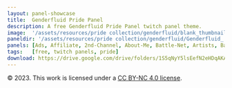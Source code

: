 ```yaml
---
layout: panel-showcase
title:  Genderfluid Pride Panel
description: A free Genderfluid Pride Panel twitch panel theme.
image:  '/assets/resources/pride collection/genderfluid/blank_thumbnail.png'
paneldir: '/assets/resources/pride collection/genderfluid/Genderfluid_'
panels: [Ads, Affiliate, 2nd-Channel, About-Me, Battle-Net, Artists, Background, ArtStation, Birthday, BTTV, Calendar, Blog, Charity, Chat-Rules, Clips, Channel-Points, Emotes, Fanmail, Donate, Editor, Friends, Games, Gear, FAQ, Hardware, Hive, Hall-of-Fame, Hall-of-Shame, Ko-Fi, Languages, Leaderboard, Links, Music, Mastadon, Merch, Mods, New-Channel, P.O, Partners, My-Shop, Sponsorships, Subscribe, Support, TikTok, Perks, Playlist, Pronouns, Rules]
tags:   [free, twitch panels, pride]
download: https://drive.google.com/drive/folders/1S5qNyY5lsEefN2eHDqAKAYXPrTyP2Bfi?usp=share_link
---
```


© 2023. This work is licensed under a [CC BY-NC 4.0 license](https://creativecommons.org/licenses/by-nc/4.0/). 